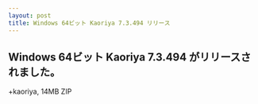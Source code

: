 ```yaml
---
layout: post
title: Windows 64ビット Kaoriya 7.3.494 リリース
---
```


Windows 64ビット Kaoriya 7.3.494 がリリースされました。
-------------------------------------------------------

+kaoriya, 14MB ZIP
